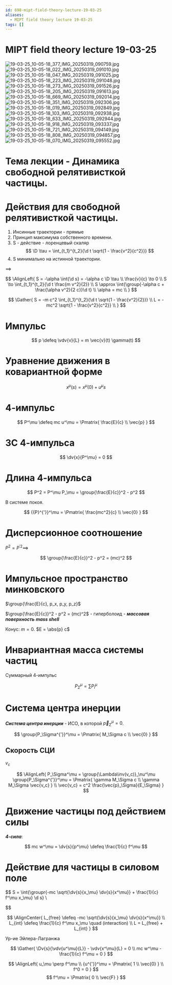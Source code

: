 ```yaml
---
id: 698-mipt-field-theory-lecture-19-03-25
aliases:
  - MIPT field theory lecture 19-03-25
tags: []
---
```


# MIPT field theory lecture 19-03-25

![19-03-25_10-05-18_377_IMG_20250319_090759.jpg](assets/imgs/19-03-25_10-05-18_377_IMG_20250319_090759.jpg)
![19-03-25_10-05-18_022_IMG_20250319_091010.jpg](assets/imgs/19-03-25_10-05-18_022_IMG_20250319_091010.jpg)
![19-03-25_10-05-18_047_IMG_20250319_091025.jpg](assets/imgs/19-03-25_10-05-18_047_IMG_20250319_091025.jpg)
![19-03-25_10-05-18_223_IMG_20250319_091048.jpg](assets/imgs/19-03-25_10-05-18_223_IMG_20250319_091048.jpg)
![19-03-25_10-05-18_273_IMG_20250319_091526.jpg](assets/imgs/19-03-25_10-05-18_273_IMG_20250319_091526.jpg)
![19-03-25_10-05-18_205_IMG_20250319_091613.jpg](assets/imgs/19-03-25_10-05-18_205_IMG_20250319_091613.jpg)
![19-03-25_10-05-18_669_IMG_20250319_092014.jpg](assets/imgs/19-03-25_10-05-18_669_IMG_20250319_092014.jpg)
![19-03-25_10-05-18_351_IMG_20250319_092306.jpg](assets/imgs/19-03-25_10-05-18_351_IMG_20250319_092306.jpg)
![19-03-25_10-05-18_019_IMG_20250319_092849.jpg](assets/imgs/19-03-25_10-05-18_019_IMG_20250319_092849.jpg)
![19-03-25_10-05-18_103_IMG_20250319_092938.jpg](assets/imgs/19-03-25_10-05-18_103_IMG_20250319_092938.jpg)
![19-03-25_10-05-18_633_IMG_20250319_092944.jpg](assets/imgs/19-03-25_10-05-18_633_IMG_20250319_092944.jpg)
![19-03-25_10-05-18_918_IMG_20250319_093337.jpg](assets/imgs/19-03-25_10-05-18_918_IMG_20250319_093337.jpg)
![19-03-25_10-05-18_721_IMG_20250319_094149.jpg](assets/imgs/19-03-25_10-05-18_721_IMG_20250319_094149.jpg)
![19-03-25_10-05-18_808_IMG_20250319_094857.jpg](assets/imgs/19-03-25_10-05-18_808_IMG_20250319_094857.jpg)
![19-03-25_10-05-18_070_IMG_20250319_095552.jpg](assets/imgs/19-03-25_10-05-18_070_IMG_20250319_095552.jpg)

# Тема лекции - Динамика свободной релятивисткой частицы.

# Действия для свободной релятивисткой частицы.

1. Инсинные траектории - прямые
2. Принцип максимума собственного времени.
3. S - действие - лоренцевый скаляр
   $$
   \D \tau = \int_{t_1}^{t_2}{\d t \sqrt{1 - \frac{v^2}{c^2}}}
   $$
4. S минимально на истинной траектории.

$\implies$

$$
\AlignLeft{
S = -\alpha \int{\d s} = -\alpha c \D \tau \\
\frac{v}{c} \to 0 \\
S \to \int_{t_1}^{t_2}{\d t \frac{m v^2}{2}} \\
S \approx \int{\group{-\alpha c + \frac{\alpha v^2}{2 c}}\d t} \\
\alpha = mc \\
}
$$

$$
\Gather{
S = -m c^2 \int_{t_1}^{t_2}{\d t \sqrt{1 - \frac{v^2}{2}}} \\
L = -mc^2 \sqrt{1 - \frac{v^2}{c^2}} \\
}
$$

# Импульс

$$
p \defeq \vdv{v}{L} = m \vec{v}(t) \gamma(t)
$$

# Уравнение движения в ковариантной форме

$$
x^\mu(s) = x^\mu(0) + u^\mu s
$$

# 4-импульс

$$
P^\mu \defeq mc u^\mu = \Pmatrix{
\frac{E}{c} \\ \vec{p}
}
$$

# ЗС 4-импульса

$$
\dv{x}{P^\mu} = 0
$$

# Длина 4-импульса

$$
P^2 = P^\mu P_\mu = \group{\frac{E}{c}}^2 - p^2
$$

В системе покоя.

$$
{{P}^{'}}^\mu = \Pmatrix{
\frac{mc^2}{c} \\ \vec{0}
}
$$

# Дисперсионное соотношение

$P^2 = { {P}^{'} }^2 \implies$

$$
\group{\frac{E}{c}}^2 - p^2 = (mc)^2
$$

# Импульсное пространство минковского

$\group{\frac{E}{c}, p_x, p_y, p_z}$

$\group{\frac{E}{c}}^2 - p^2 = (mc)^2$ - гиперболоид -
**_массовая поверхность_**
**_mass shell_**

Конус: $m = 0$.
$E = \abs{p} c$

# Инвариантная масса системы частиц

Суммарный 4-импульс

$$
P_\Sigma^\mu = \sum{P_i^\mu}
$$

# Система центра инерции

**_Система центра инерции_** - ИСО, в которой $\vec{p}_\Sigma^\mu = 0$.

$$
\group{P_\Sigma^{'}}^\mu = \Pmatrix{
M_\Sigma c \\ \vec{0}
}
$$

## Скорость СЦИ

$v_c$

$$
\AlignLeft{
P_\Sigma^\mu = \group{\Lambda\inv(v_c)}_\nu^\mu \group{P_\Sigma^{'}}^\mu =
\Pmatrix{
\gamma M_\Sigma c \\
\gamma M_\Sigma \vec{v_c}
} \\
\vec{v_c} = c^2 \frac{\vec{p}_\Sigma}{E_\Sigma}
}
$$

# Движение частицы под действием силы

**_4-сила_**:

$$
mc w^\mu = \dv{s}{p^\mu} \defeq \frac{1}{c} f^\mu
$$

# Действие для частицы в силовом поле

$$
S = \int{\groupr{-mc \sqrt{\dv{s}{x_\mu} \dv{s}{x^\mu}} + \frac{1}{c} f^\mu x_\mu} \d s} \\


$$

$$
\AlignCenter{
L_{free} \defeq -mc \sqrt{\dv{s}{x_\mu} \dv{s}{x^\mu}} \\
L_{int} \defeq \frac{1}{c} f^\mu x_\mu \quad (interaction) \\
L = L_{free} + L_{int}
}
$$

Ур-ие Эйлера-Лагранжа

$$
\Gather{
\Dv{s}{\vdv{u^\mu}{L}} - \vdv{x^\mu}{L} = 0 \\
mc w^\mu - \frac{1}{c} f^\mu = 0
}
$$

$$
\AlignLeft{
u_\mu \perp f^\mu \\
{u^{'}}^\mu = \Pmatrix{
1 \\ \vec{0}
} \\
f^0 = 0
}
$$
 $$
f^\mu = \Pmatrix{
0 \\ \vec{F}
}
$$
